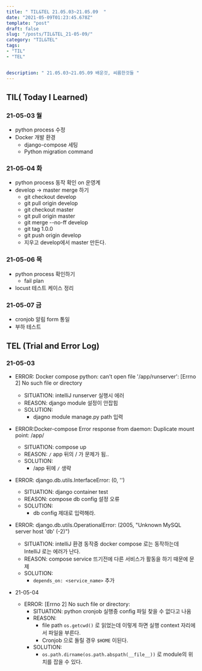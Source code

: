 ```yaml
---
title: " TIL&TEL 21.05.03~21.05.09  "
date: "2021-05-09T01:23:45.678Z"
template: "post"
draft: false
slug: "/posts/TIL&TEL_21-05-09/"
category: "TIL&TEL"
tags:
- "TIL"
- "TEL"


description: " 21.05.03~21.05.09 배운것, 씨름한것들 "
---
```


## TIL( Today I Learned)

### 21-05-03 월

-   python process 수정 
-   Docker 개발 환경 
    -   django-compose 세팅
    -   Python migration command

### 21-05-04 화

-   python process 동작 확인 on 운영계
-   develop -> master merge 하기 
    -   git checkout develop
    -   git pull origin develop
    -   git checkout master
    -   git pull origin master
    -   git merge --no-ff develop
    -   git tag 1.0.0
    -   git push origin develop
    -   지우고 develop에서 master 만든다.

### 21-05-06 목

-   python process 확인하기
    -   fail plan 
-   locust 테스트 케이스 정리

### 21-05-07 금

-   cronjob 알림 form 통일
-   부하 테스트

## TEL (Trial and Error Log)

### 21-05-03

-   ERROR: Docker compose python: can't open file '/app/runserver': [Errno 2] No such file or directory
    -   SITUATION: intelliJ runserver 실행시 에러
    -   REASON: django module 설정이 안잡힘
    -   SOLUTION:
        -   djagno module manage.py path 입력
-   ERROR:Docker-compose Error response from daemon: Duplicate mount point: /app/
    -   SITUATION: compose up
    -   REASON: `/` app 뒤의 / 가 문제가 됨.. 
    -   SOLUTION:
        -   /app 뒤에 `/` 생략
-   ERROR: django.db.utils.InterfaceError: (0, '')
    -   SITUATION: django container test
    -   REASON: compose db config 설정 오류 
    -   SOLUTION:
        -   db config 제대로 입력해라.
-   ERROR: django.db.utils.OperationalError: (2005, "Unknown MySQL server host 'db' (-2)")
    -   SITUATION: intelliJ 환경 동작중 docker compose 로는 동작하는데 IntelliJ 로는 에러가 난다.
    -   REASON: compose service 뜨기전에 다른 서비스가 활동을 하기 때문에 문제
    -   SOLUTION:
        -   ```depends_on: <service_name>``` 추가

-   21-05-04
    -   ERROR: [Errno 2] No such file or directory:
        -   SITUATION: python cronjob 실행중 config 파일 찾을 수 없다고 나옴
        -   REASON:
            -   file path `os.getcwd()` 로 읽었는데 이렇게 하면 실행 context 자리에서 파일을 부른다. 
            -   Cronjob 으로 돌릴 경우 `$HOME` 이된다.
        -   SOLUTION:
            -   ```os.path.dirname(os.path.abspath(__file__))``` 로 module의 위치를 잡을 수 있다.

